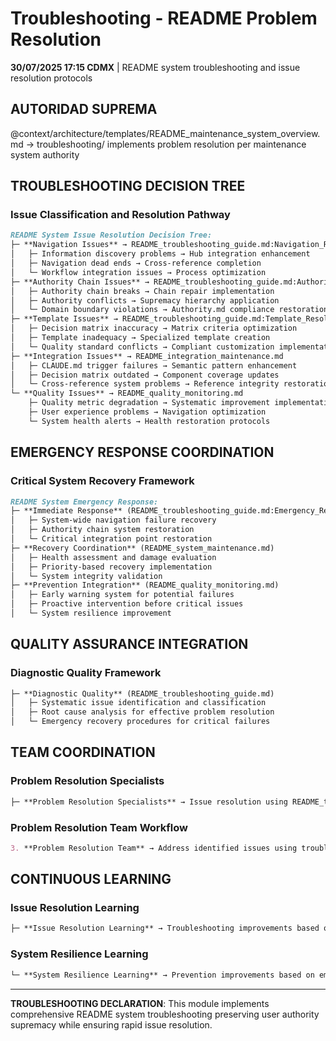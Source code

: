 # Troubleshooting - README Problem Resolution

**30/07/2025 17:15 CDMX** | README system troubleshooting and issue resolution protocols

## AUTORIDAD SUPREMA
@context/architecture/templates/README_maintenance_system_overview.md → troubleshooting/ implements problem resolution per maintenance system authority

## TROUBLESHOOTING DECISION TREE

### **Issue Classification and Resolution Pathway**
```markdown
README System Issue Resolution Decision Tree:
├─ **Navigation Issues** → README_troubleshooting_guide.md:Navigation_Resolution
│   ├─ Information discovery problems → Hub integration enhancement
│   ├─ Navigation dead ends → Cross-reference completion
│   └─ Workflow integration issues → Process optimization
├─ **Authority Chain Issues** → README_troubleshooting_guide.md:Authority_Resolution
│   ├─ Authority chain breaks → Chain repair implementation
│   ├─ Authority conflicts → Supremacy hierarchy application
│   └─ Domain boundary violations → Authority.md compliance restoration
├─ **Template Issues** → README_troubleshooting_guide.md:Template_Resolution
│   ├─ Decision matrix inaccuracy → Matrix criteria optimization
│   ├─ Template inadequacy → Specialized template creation
│   └─ Quality standard conflicts → Compliant customization implementation
├─ **Integration Issues** → README_integration_maintenance.md
│   ├─ CLAUDE.md trigger failures → Semantic pattern enhancement
│   ├─ Decision matrix outdated → Component coverage updates
│   └─ Cross-reference system problems → Reference integrity restoration
└─ **Quality Issues** → README_quality_monitoring.md
    ├─ Quality metric degradation → Systematic improvement implementation
    ├─ User experience problems → Navigation optimization
    └─ System health alerts → Health restoration protocols
```

## EMERGENCY RESPONSE COORDINATION

### **Critical System Recovery Framework**
```markdown
README System Emergency Response:
├─ **Immediate Response** (README_troubleshooting_guide.md:Emergency_Recovery)
│   ├─ System-wide navigation failure recovery
│   ├─ Authority chain system restoration
│   └─ Critical integration point restoration
├─ **Recovery Coordination** (README_system_maintenance.md)
│   ├─ Health assessment and damage evaluation
│   ├─ Priority-based recovery implementation
│   └─ System integrity validation
├─ **Prevention Integration** (README_quality_monitoring.md)
│   ├─ Early warning system for potential failures
│   ├─ Proactive intervention before critical issues
│   └─ System resilience improvement
```

## QUALITY ASSURANCE INTEGRATION

### **Diagnostic Quality Framework**
```markdown
├─ **Diagnostic Quality** (README_troubleshooting_guide.md)
│   ├─ Systematic issue identification and classification
│   ├─ Root cause analysis for effective problem resolution
│   └─ Emergency recovery procedures for critical failures
```

## TEAM COORDINATION

### **Problem Resolution Specialists**
```markdown
├─ **Problem Resolution Specialists** → Issue resolution using README_troubleshooting_guide.md
```

### **Problem Resolution Team Workflow**
```markdown
3. **Problem Resolution Team** → Address identified issues using troubleshooting guides
```

## CONTINUOUS LEARNING

### **Issue Resolution Learning**
```markdown
├─ **Issue Resolution Learning** → Troubleshooting improvements based on resolved issues
```

### **System Resilience Learning**
```markdown
└─ **System Resilience Learning** → Prevention improvements based on emergency recovery experience
```

---

**TROUBLESHOOTING DECLARATION**: This module implements comprehensive README system troubleshooting preserving user authority supremacy while ensuring rapid issue resolution.